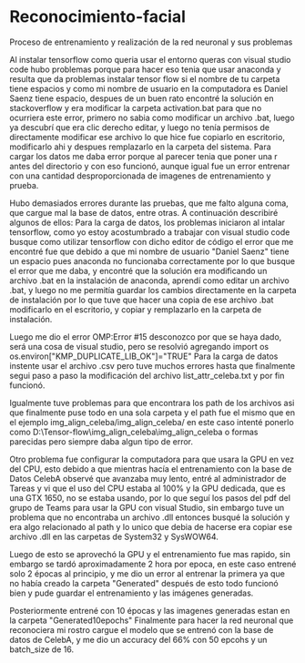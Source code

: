 # Reconocimiento-facial




Proceso de entrenamiento y realización de la red neuronal y sus problemas


Al instalar tensorflow  como queria usar el entorno queras con visual studio code hubo problemas porque para hacer eso tenia que usar anaconda y resulta que da problemas instalar tensor flow si el nombre de tu carpeta tiene espacios y como mi nombre de usuario en la computadora es Daniel Saenz tiene espacio, despues de un buen rato encontré la solución en stackoverflow y era modificar la carpeta activation.bat para que no ocurriera este error, primero no sabia como modificar un archivo .bat, luego ya descubrí que era clic derecho editar, y luego no tenía permisos de directamente modificar ese archivo lo que hice fue copiarlo en escritorio, modificarlo ahi y despues remplazarlo en la carpeta del sistema.
Para cargar los datos me daba error porque al parecer tenia que poner una r antes del directorio y con eso funcionó, aunque igual fue un error entrenar con una cantidad desproporcionada de imagenes de entrenamiento y prueba.

Hubo demasiados errores durante las pruebas, que me falto alguna coma, que cargue mal la base de datos, entre otras.
A continuación describiré algunos de ellos:
Para la carga de datos, los problemas iniciaron al intalar tensorflow, como yo estoy acostumbrado a trabajar con visual studio code busque como utilizar tensorflow con dicho editor de código el error que me encontré fue que debido a que mi nombre de usuario "Daniel Saenz" tiene un espacio pues anaconda no funcionaba correctamente por lo que busque el error que me daba, y encontré que la solución era modificando un archivo .bat en la instalación de anaconda, aprendí como editar un archivo .bat, y luego no me permitía guardar los cambios directamente en la carpeta de instalación por lo que tuve que hacer una copia de ese archivo .bat modificarlo en el escritorio, y copiar y remplazarlo en la carpeta de instalación.


Luego me dio el error OMP:Error #15 desconozco por que se haya dado, será una cosa de visual studio, pero se resolvió agregando import os  os.environ["KMP_DUPLICATE_LIB_OK"]="TRUE"
Para la carga de datos instente usar el archivo .csv pero tuve muchos errores hasta que finalmente segui paso a paso la modificación del archivo list_attr_celeba.txt y por fin funcionó.


Igualmente tuve problemas para que encontrara los path de los archivos asi que finalmente puse todo en una sola carpeta y el path fue el mismo que en el ejemplo img_align_celeba/img_align_celeba/ en este caso intenté ponerlo como D:\Tensor-flow\img_align_celeba\img_align_celeba o formas parecidas pero siempre daba algun tipo de error.


Otro problema fue configurar la computadora para que usara la GPU en vez del CPU, esto debido a que mientras hacía el entrenamiento con la base de Datos CelebA observé que avanzaba muy lento, entré al administrador de Tareas y vi que el uso del CPU estaba al 100% y la GPU dedicada, que es una GTX 1650, no se estaba usando, por lo que seguí los pasos del pdf del grupo de Teams para usar la GPU con visual Studio, sin embargo tuve un problema que no encontraba un archivo .dll entonces busqué la solución y era algo relacionado al path y lo unico que debia de hacerse era copiar ese archivo .dll en las carpetas de System32 y SysWOW64.


Luego de esto se aprovechó la GPU y el entrenamiento fue mas rapido, sin embargo se tardó aproximadamente 2 hora por epoca, en este caso entrené solo 2 épocas al principio, y me dio un error al entrenar la primera ya que no había creado la carpeta "Generated" después de esto todo funcionó bien y pude guardar el entrenamiento y las imágenes generadas.


Posteriormente entrené con 10 épocas y las imagenes generadas estan en la carpeta "Generated10epochs"
Finalmente para hacer la red neuronal que reconociera mi rostro cargue el modelo que se entrenó con la base de datos de CelebA, y me dio un accuracy del 66% con 50 epcohs y un batch_size de 16.
